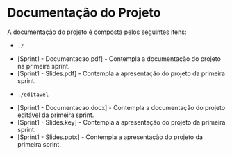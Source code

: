 # Documentação do Projeto

A documentação do projeto é composta pelos seguintes itens: 

* `./`
- [Sprint1 - Documentacao.pdf] - Contempla a documentação do projeto na primeira sprint.
- [Sprint1 - Slides.pdf] - Contempla a apresentação do projeto da primeira sprint.

* `./editavel`
- [Sprint1 - Documentacao.docx] - Contempla a documentação do projeto editável da primeira sprint.
- [Sprint1 - Slides.key] - Contempla a apresentação do projeto da primeira sprint.
- [Sprint1 - Slides.pptx] - Contempla a apresentação do projeto da primeira sprint.
